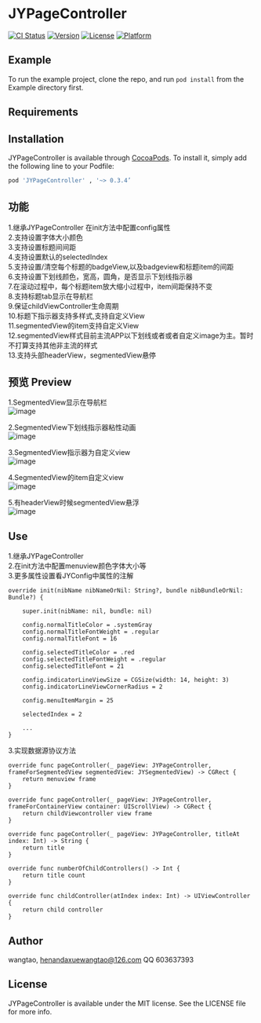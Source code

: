 # JYPageController

[![CI Status](https://img.shields.io/travis/wangtao/JYPageController.svg?style=flat)](https://travis-ci.org/wangtao/JYPageController)
[![Version](https://img.shields.io/cocoapods/v/JYPageController.svg?style=flat)](https://cocoapods.org/pods/JYPageController)
[![License](https://img.shields.io/cocoapods/l/JYPageController.svg?style=flat)](https://cocoapods.org/pods/JYPageController)
[![Platform](https://img.shields.io/cocoapods/p/JYPageController.svg?style=flat)](https://cocoapods.org/pods/JYPageController)

## Example

To run the example project, clone the repo, and run `pod install` from the Example directory first.

## Requirements

## Installation

JYPageController is available through [CocoaPods](https://cocoapods.org). To install
it, simply add the following line to your Podfile:

```ruby
pod 'JYPageController' , '~> 0.3.4’
```

## 功能
1.继承JYPageController 在init方法中配置config属性  
2.支持设置字体大小颜色   
3.支持设置标题间间距  
4.支持设置默认的selectedIndex  
5.支持设置/清空每个标题的badgeView,以及badgeview和标题item的间距  
6.支持设置下划线颜色，宽高，圆角，是否显示下划线指示器  
7.在滚动过程中，每个标题item放大缩小过程中，item间距保持不变    
8.支持标题tab显示在导航栏  
9.保证childViewController生命周期  
10.标题下指示器支持多样式,支持自定义View     
11.segmentedView的item支持自定义View    
12.segmentedView样式目前主流APP以下划线或者或者自定义image为主。暂时不打算支持其他非主流的样式   
13.支持头部headerView，segmentedView悬停  



## 预览 Preview 

1.SegmentedView显示在导航栏  
![image](https://upload-images.jianshu.io/upload_images/3614407-f95d668e1d036215.gif?imageMogr2/auto-orient/strip) 
  
2.SegmentedView下划线指示器粘性动画   
![image](https://upload-images.jianshu.io/upload_images/3614407-0ae7ef3c70607c7b.gif?imageMogr2/auto-orient/strip) 
  
3.SegmentedView指示器为自定义view   
![image](https://upload-images.jianshu.io/upload_images/3614407-9f3d22c46a9024e9.gif?imageMogr2/auto-orient/strip) 
  
4.SegmentedView的item自定义view   
![image](https://upload-images.jianshu.io/upload_images/3614407-1e96049d56db9ea0.gif?imageMogr2/auto-orient/strip) 
  
5.有headerView时候segmentedView悬浮   
![image](https://upload-images.jianshu.io/upload_images/3614407-e22c475ff59b8a7c.gif?imageMogr2/auto-orient/strip) 
 
 


## Use

1.继承JYPageController  
2.在init方法中配置menuview颜色字体大小等  
3.更多属性设置看JYConfig中属性的注解

```
override init(nibName nibNameOrNil: String?, bundle nibBundleOrNil: Bundle?) {  

    super.init(nibName: nil, bundle: nil)  

    config.normalTitleColor = .systemGray
    config.normalTitleFontWeight = .regular
    config.normalTitleFont = 16

    config.selectedTitleColor = .red
    config.selectedTitleFontWeight = .regular
    config.selectedTitleFont = 21

    config.indicatorLineViewSize = CGSize(width: 14, height: 3)
    config.indicatorLineViewCornerRadius = 2

    config.menuItemMargin = 25

    selectedIndex = 2
    
    ...
} 

```


3.实现数据源协议方法  

```
override func pageController(_ pageView: JYPageController, frameForSegmentedView segmentedView: JYSegmentedView) -> CGRect {  
    return menuview frame  
}  

override func pageController(_ pageView: JYPageController, frameForContainerView container: UIScrollView) -> CGRect {   
    return childViewcontroller view frame   
}  

override func pageController(_ pageView: JYPageController, titleAt index: Int) -> String {  
    return title  
}  

override func numberOfChildControllers() -> Int {  
    return title count  
}  

override func childController(atIndex index: Int) -> UIViewController {  
    return child controller  
} 

```




## Author

wangtao, henandaxuewangtao@126.com QQ 603637393

## License

JYPageController is available under the MIT license. See the LICENSE file for more info.
